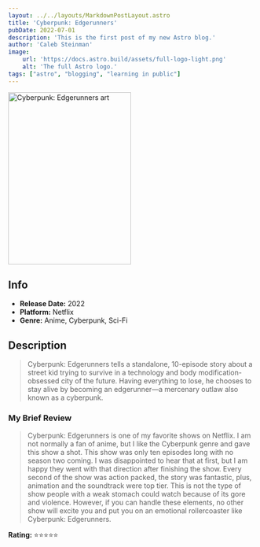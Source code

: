 ```yaml
---
layout: ../../layouts/MarkdownPostLayout.astro
title: 'Cyberpunk: Edgerunners'
pubDate: 2022-07-01
description: 'This is the first post of my new Astro blog.'
author: 'Caleb Steinman'
image:
    url: 'https://docs.astro.build/assets/full-logo-light.png'
    alt: 'The full Astro logo.'
tags: ["astro", "blogging", "learning in public"]
---
```


<img src="https://resizing.flixster.com/-XZAfHZM39UwaGJIFWKAE8fS0ak=/v3/t/assets/p22812509_b_v13_ab.jpg" 
        alt= "Cyberpunk: Edgerunners art" width="250" height="350">

## Info
- **Release Date:** 2022
- **Platform:** Netflix
- **Genre:** Anime, Cyberpunk, Sci-Fi

## Description
> Cyberpunk: Edgerunners tells a standalone, 10-episode story about a street kid trying to survive in a technology and body modification-obsessed city of the future. Having everything to lose, he chooses to stay alive by becoming an edgerunner—a mercenary outlaw also known as a cyberpunk.

### My Brief Review
> Cyberpunk: Edgerunners is one of my favorite shows on Netflix. I am not normally a fan of anime, but I like the Cyberpunk genre and gave this show a shot. This show was only ten episodes long with no season two coming. I was disappointed to hear that at first, but I am happy they went with that direction after finishing the show. Every second of the show was action packed, the story was fantastic, plus, animation and the soundtrack were top tier. This is not the type of show people with a weak stomach could watch because of its gore and violence. However, if you can handle these elements, no other show will excite you and put you on an emotional rollercoaster like Cyberpunk: Edgerunners.

**Rating:** ⭐️⭐️⭐️⭐️⭐️
